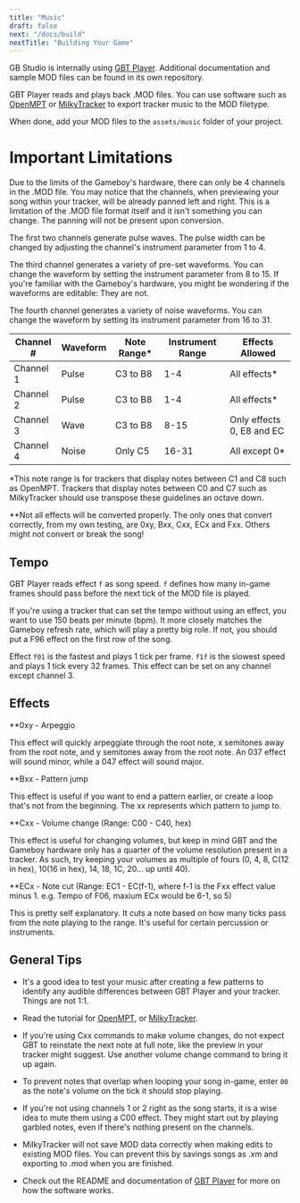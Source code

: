 ```yaml
---
title: "Music"
draft: false
next: "/docs/build"
nextTitle: "Building Your Game"
---
```


GB Studio is internally using [GBT Player](https://github.com/AntonioND/gbt-player). Additional documentation and sample MOD files can be found in its own repository.

GBT Player reads and plays back .MOD files. You can use software such as [OpenMPT](https://openmpt.org/) or [MilkyTracker](https://milkytracker.titandemo.org/) to export tracker music to the MOD filetype.

When done, add your MOD files to the `assets/music` folder of your project.

# Important Limitations

Due to the limits of the Gameboy's hardware, there can only be 4 channels in the .MOD file. You may notice that the channels, when previewing your song within your tracker, will be already panned left and right. This is a limitation of the .MOD file format itself and it isn't something you can change. The panning will not be present upon conversion.

The first two channels generate pulse waves. The pulse width can be changed by adjusting the channel's instrument parameter from 1 to 4.

The third channel generates a variety of pre-set waveforms. You can change the waveform by setting the instrument parameter from 8 to 15. If you're familiar with the Gameboy's hardware, you might be wondering if the waveforms are editable: They are not.

The fourth channel generates a variety of noise waveforms. You can change the waveform by setting its instrument parameter from 16 to 31.

Channel # | Waveform | Note Range* | Instrument Range | Effects Allowed
---------- | ---------- | ---------- | ---------- | ----------
Channel 1 | Pulse | C3 to B8 | 1-4 | All effects*
Channel 2 | Pulse | C3 to B8 | 1-4 | All effects*
Channel 3 | Wave | C3 to B8 | 8-15 | Only effects 0, E8 and EC
Channel 4 | Noise | Only C5 | 16-31 | All except 0*

*This note range is for trackers that display notes between C1 and C8 such as OpenMPT. Trackers that display notes between C0 and C7 such as MilkyTracker should use transpose these guidelines an octave down.

**Not all effects will be converted properly. The only ones that convert correctly, from my own testing, are 0xy, Bxx, Cxx, ECx and Fxx. Others might not convert or break the song!

## Tempo

GBT Player reads effect ``f`` as song speed. ``f`` defines how many in-game frames should pass before the next tick of the MOD file is played.

If you're using a tracker that can set the tempo without using an effect, you want to use 150 beats per minute (bpm). It more closely matches the Gameboy refresh rate, which will play a pretty big role. If not, you should put a F96 effect on the first row of the song.

Effect ``f01`` is the fastest and plays 1 tick per frame. ``f1f`` is the slowest speed and plays 1 tick every 32 frames. This effect can be set on any channel except channel 3.

## Effects

**0xy - Arpeggio

This effect will quickly arpeggiate through the root note, x semitones away from the root note, and y semitones away from the root note. An 037 effect will sound minor, while a 047 effect will sound major.

**Bxx - Pattern jump

This effect is useful if you want to end a pattern earlier, or create a loop that's not from the beginning. The xx represents which pattern to jump to.

**Cxx - Volume change (Range: C00 - C40, hex)

This effect is useful for changing volumes, but keep in mind GBT and the Gameboy hardware only has a quarter of the volume resolution present in a tracker. As such, try keeping your volumes as multiple of fours (0, 4, 8, C(12 in hex), 10(16 in hex), 14, 18, 1C, 20... up until 40).

**ECx - Note cut (Range: EC1 - EC(f-1), where f-1 is the Fxx effect value minus 1. e.g. Tempo of F06, maxium ECx would be 6-1, so 5)

This is pretty self explanatory. It cuts a note based on how many ticks pass from the note playing to the range. It's useful for certain percussion or instruments.

## General Tips

* It's a good idea to test your music after creating a few patterns to identify any audible differences between GBT Player and your tracker. Things are not 1:1.

* Read the tutorial for [OpenMPT](https://wiki.openmpt.org/Tutorial:_Getting_Started), or [MilkyTracker](https://milkytracker.titandemo.org/docs/MilkyTracker.html).

* If you're using Cxx commands to make volume changes, do not expect GBT to reinstate the next note at full note, like the preview in your tracker might suggest. Use another volume change command to bring it up again.

* To prevent notes that overlap when looping your song in-game, enter `00` as the note's volume on the tick it should stop playing.

* If you're not using channels 1 or 2 right as the song starts, it is a wise idea to mute them using a C00 effect. They might start out by playing garbled notes, even if there's nothing present on the channels.

* MilkyTracker will not save MOD data correctly when making edits to existing MOD files. You can prevent this by savings songs as .xm and exporting to .mod when you are finished.

* Check out the README and documentation of [GBT Player](https://github.com/AntonioND/gbt-player) for more on how the software works.
